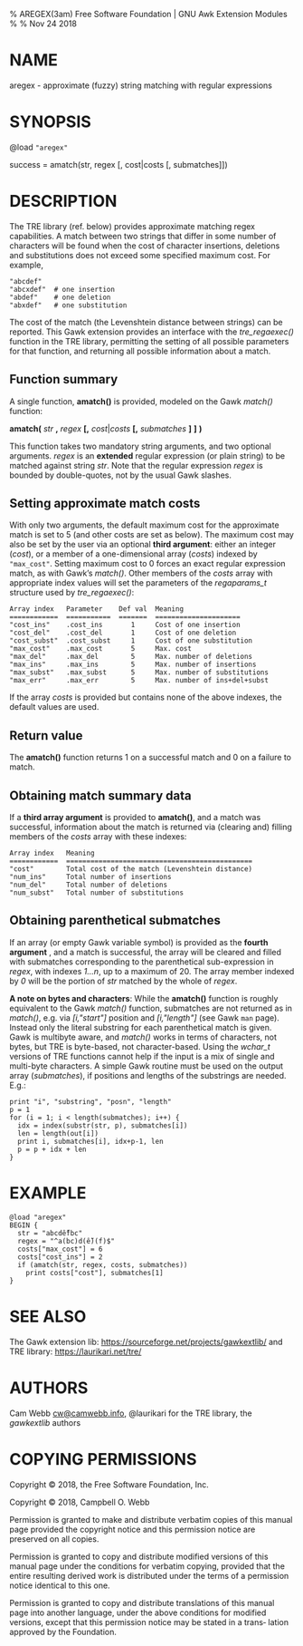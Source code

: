 % AREGEX(3am) Free Software Foundation | GNU Awk Extension Modules
% 
% Nov 24 2018

# NAME

aregex - approximate (fuzzy) string matching with regular expressions

# SYNOPSIS

@load `"aregex"`

success = amatch(str, regex [, cost|costs [, submatches]])

# DESCRIPTION

The TRE library (ref. below) provides approximate matching regex
capabilities. A match between two strings that differ in some number
of characters will be found when the cost of character insertions,
deletions and substitutions does not exceed some specified maximum
cost. For example, 

```
"abcdef"
"abcxdef"  # one insertion
"abdef"    # one deletion
"abxdef"   # one substitution
```

The cost of the match (the Levenshtein distance between strings)
can be reported. This Gawk extension provides an interface with the
_tre\_regaexec()_ function in the TRE library, permitting the setting
of all possible parameters for that function, and returning all
possible information about a match. 

## Function summary

A single function, **amatch()** is
provided, modeled on the Gawk _match()_ function:

**amatch(** _str_ **,** _regex_ **\[,** _cost_|_costs_ **\[,** _submatches_ **\]** **\]** **)**

This function takes two mandatory string arguments, and two optional
arguments. _regex_ is an **extended** regular expression (or plain
string) to be matched against string _str_. Note that the regular
expression _regex_ is bounded by double-quotes, not by the usual Gawk
slashes.

## Setting approximate match costs

With only two arguments, the default maximum cost for the approximate
match is set to 5 (and other costs are set as below). The maximum cost
may also be set by the user via an optional **third argument**: either an
integer (_cost_), or a member of a one-dimensional array (_costs_)
indexed by `"max_cost"`. Setting maximum cost to 0 forces an exact
regular expression match, as with Gawk’s _match()_.  Other members of
the _costs_ array with appropriate index values will set the parameters
of the _regaparams\_t_ structure used by _tre\_regaexec()_:

```
Array index   Parameter    Def val  Meaning
============  ===========  =======  =====================     
"cost_ins"    .cost_ins       1     Cost of one insertion
"cost_del"    .cost_del       1     Cost of one deletion
"cost_subst"  .cost_subst     1     Cost of one substitution
"max_cost"    .max_cost       5     Max. cost
"max_del"     .max_del        5     Max. number of deletions
"max_ins"     .max_ins        5     Max. number of insertions
"max_subst"   .max_subst      5     Max. number of substitutions
"max_err"     .max_err        5     Max. number of ins+del+subst
```

If the array _costs_ is provided but contains none of the above
indexes, the default values are used.

## Return value

The **amatch()** function returns 1 on a successful
match and 0 on a failure to match.

## Obtaining match summary data 

If a **third array argument** is provided to **amatch()**, and a match was
successful, information about the match is returned via (clearing and)
filling members of the _costs_ array with these indexes:

```
Array index   Meaning
============  ==============================================
"cost"        Total cost of the match (Levenshtein distance)  
"num_ins"     Total number of insertions
"num_del"     Total number of deletions
"num_subst"   Total number of substitutions
```

## Obtaining parenthetical submatches

If an array (or empty Gawk variable symbol) is provided as the
**fourth argument** , and a match is successful, the array will be
cleared and filled with submatches corresponding to the parenthetical
sub-expression in _regex_, with indexes _1...n_, up to a maximum of
20. The array member indexed by _0_ will be the portion of _str_
matched by the whole of _regex_.

**A note on bytes and characters**: While the **amatch()** function is
roughly equivalent to the Gawk _match()_ function, submatches are not
returned as in _match()_, e.g. via _[i,"start"]_ position and _[i,"length"]_
(see Gawk `man` page). Instead only the literal substring for each
parenthetical match is given. Gawk is multibyte aware, and _match()_
works in terms of characters, not bytes, but TRE is byte-based, not
character-based. Using the _wchar\_t_ versions of TRE functions cannot
help if the input is a mix of single and multi-byte characters.  A
simple Gawk routine must be used on the output array (_submatches_), if
positions and lengths of the substrings are needed. E.g.:

```
print "i", "substring", "posn", "length"
p = 1
for (i = 1; i < length(submatches); i++) {
  idx = index(substr(str, p), submatches[i])
  len = length(out[i])
  print i, submatches[i], idx+p-1, len
  p = p + idx + len
}
```

# EXAMPLE

```
@load "aregex"
BEGIN {
  str = "abcdễfbc"
  regex = "^a(bc)d(ễ)(f)$"
  costs["max_cost"] = 6
  costs["cost_ins"] = 2
  if (amatch(str, regex, costs, submatches))
    print costs["cost"], submatches[1]
}    
```

# SEE ALSO

The Gawk extension lib: https://sourceforge.net/projects/gawkextlib/
and TRE library: https://laurikari.net/tre/

# AUTHORS

Cam Webb <cw@camwebb.info>, @laurikari for the TRE library, the
_gawkextlib_ authors

# COPYING PERMISSIONS

Copyright © 2018, the Free Software Foundation, Inc.

Copyright © 2018, Campbell O. Webb

Permission is granted to make and distribute verbatim  copies  of  this
manual  page  provided  the copyright notice and this permission notice
are preserved on all copies.

Permission is granted to copy and distribute modified versions of  this
manual  page  under  the conditions for verbatim copying, provided that
the entire resulting derived work is distributed under the terms  of  a
permission notice identical to this one.

Permission  is granted to copy and distribute translations of this manual page into another language, under the above conditions for modified
versions,  except that this permission notice may be stated in a trans‐
lation approved by the Foundation.

